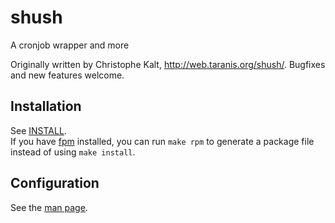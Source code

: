 # shush
A cronjob wrapper and more

Originally written by Christophe Kalt, http://web.taranis.org/shush/. Bugfixes and new features welcome.

## Installation

See [INSTALL](INSTALL).  
If you have [fpm](https://github.com/jordansissel/fpm) installed, you can run `make rpm` to generate a package file instead of using `make install`.

## Configuration

See the [man page](http://web.taranis.org/shush/shush.1.html).
